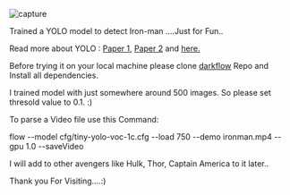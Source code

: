 ![capture](https://user-images.githubusercontent.com/22338553/36064105-f8868f5c-0eab-11e8-8b8d-aa86e37dd5e6.JPG)

Trained a YOLO model to detect Iron-man ....Just for Fun..
<p>Read more about YOLO  : <a href="https://arxiv.org/pdf/1506.02640.pdf">Paper 1</a>, <a href="https://arxiv.org/pdf/1612.08242.pdf">Paper 2</a> and <a href="https://pjreddie.com/darknet/yolo/">here.</a></p>
<p>Before trying it on your local machine please clone <a href = "https://github.com/thtrieu/darkflow.git">darkflow</a> Repo and Install all dependencies.</p>
<p>I trained model with just somewhere around 500 images. So please set thresold value to 0.1. :) </p>
<p>To parse a Video file use this Command:</p>
      flow --model cfg/tiny-yolo-voc-1c.cfg --load 750 --demo ironman.mp4 --gpu 1.0 --saveVideo
<p></p>
<p>I will add to other avengers like Hulk, Thor, Captain America to it  later..</p>
<p>Thank you For Visiting....:)</p>
